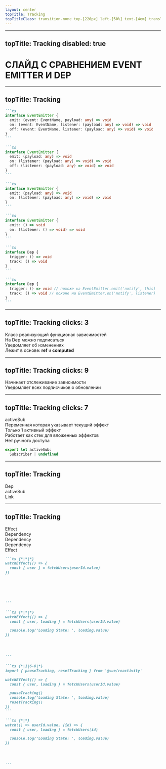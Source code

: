 ```yaml
---
layout: center
topTitle: Tracking
topTitleClass: transition-none top-[220px] left-[50%] text-[4em] translate-x-[-50%]
---
```


<!--
- сделать отсылку на определение реактивности
-->

---
topTitle: Tracking
disabled: true
---

# СЛАЙД С СРАВНЕНИЕМ EVENT EMITTER И DEP

---
topTitle: Tracking
---

````md magic-move
```ts
interface EventEmitter {
  emit: (event: EventName, payload: any) => void
  on: (event: EventName, listener: (payload: any) => void) => void
  off: (event: EventName, listener: (payload: any) => void) => void
}
```

```ts
interface EventEmitter {
  emit: (payload: any) => void
  on: (listener: (payload: any) => void) => void
  off: (listener: (payload: any) => void) => void
}
```

```ts
interface EventEmitter {
  emit: (payload: any) => void
  on: (listener: (payload: any) => void) => void
}
```

```ts
interface EventEmitter {
  emit: () => void
  on: (listener: () => void) => void
}
```

```ts
interface Dep {
  trigger: () => void
  track: () => void
}
```

```ts
interface Dep {
  trigger: () => void // похоже на EventEmitter.emit('notify', this)
  track: () => void // похоже на EventEmitter.on('notify', listener)
}
```
````

---
topTitle: Tracking
clicks: 3
---

<Timeline :steps="[{
  depClasses: 'outline outline-2 outline-[#CCCCCC88]',
  onClasses: '-blur-hidden outline-[#00000088]',
  emitClasses: '-blur-hidden outline-[#00000088]',
  baseClasses: '-blur-hidden outline-[#00000088]',
}, {
  depClasses: 'outline-[#00000088]',
  onClasses: 'outline outline-2 outline-[#CCCCCC88]',
}, {
  onClasses: 'outline-[#00000088]',
  emitClasses: 'outline outline-2 outline-[#CCCCCC88]',
}, {
  emitClasses: 'outline-[#00000088]',
  baseClasses: 'outline outline-2 outline-[#CCCCCC88]',
}]" v-slot="t">

  <Gear name="Dep" class="sp-165_282_103_103 figure fx" />

  <div class="grid grid-cols-2 grid-rows-4 gap-[14px] grid-flow-col mt-12">
    <div class="fx example row-span-4" />
    <div class="item fx duration-400" :class="t.depClasses">
      <div class="item-icon">
        <LucideRefreshCw/>
      </div>
      <div>
        Класс реализующий функционал зависимостей
      </div>
    </div>
    <div class="item fx duration-400" :class="t.onClasses">
      <div class="item-icon">
        <IcRoundAccessTime/>
      </div>
      <div>
        На Dep можно подписаться
      </div>
    </div>
    <div class="item fx duration-400" :class="t.emitClasses">
      <div class="item-icon">
        <FluentPeopleQueue32Filled/>
      </div>
      <div>
        Уведомляет об изменениях
      </div>
    </div>
    <div class="item fx duration-400" :class="t.baseClasses">
      <div class="item-icon">
        <FluentPeopleQueue32Filled/>
      </div>
      <div>
        Лежит в основе: <strong>ref</strong> и <strong>computed</strong>
      </div>
    </div>
  </div>

</Timeline>

---
topTitle: Tracking
clicks: 9
---

<Timeline :steps="[{
  trigger: 'sp-165_282_103_103 -popup-hidden',
  triggerDesc: '-blur-hidden',
  track: 'sp-165_282_103_103 -popup-hidden',
  trackDesc: '-blur-hidden',
  activeSub: '-popup-hidden',
  arrow1: {
    coords: '205:275 324:195',
    class: 'fx duration-500 opacity-0'
  },
  arrow2: {
    coords: '432:194 617:283',
    class: 'fx duration-500 opacity-0'
  },
  arrow3: {
    coords: '617:305 431:391',
    class: 'fx duration-500 opacity-0'
  },
  arrow4: {
    coords: '338:391 201:308',
    class: 'fx duration-500 opacity-0'
  },
}, {
  track: ' sp-379_181_120_120 ',
}, {
  trackDesc: '',
}, {
  trigger: ' sp-387_378_120_120 ',
}, {
  triggerDesc: '',
}, {
  triggerDesc: '-blur-hidden',
  trackDesc: '-blur-hidden',
  activeSub: '',
}, {
  arrow1: {
    coords: '205:275 324:195',
    class: 'fx duration-500 animate'
  },
}, {
  arrow2: {
    coords: '432:195 617:283',
    class: 'fx duration-500 animate'
  },
}, {
  arrow3: {
    coords: '617:305 431:391',
    class: 'fx duration-500 animate'
  },
}, {
  arrow4: {
    coords: '338:391 201:308',
    class: 'fx duration-500 animate'
  },
}]" v-slot="t">

<Gear name="Dep" class="sp-165_282_103_103 figure fx" />

<Gear name="Track" class="figure fx" :class="t.track" />

<div v-drag="[505,165,391,54]" class="item fx" :class="t.trackDesc">
  <div class="item-icon">
    <MaterialSymbolsAdd2/>
  </div>
  <div>
    Начинает отслеживание зависимости
  </div>
</div>

<Gear name="Trigger" class="figure fx" :class="t.trigger" />

<div v-drag="[502,360,393,56]" class="item fx" :class="t.triggerDesc">
  <div class="item-icon">
    <MaterialSymbolsLightNotificationsActiveRounded/>
  </div>
  <div>
    Уведомляет всех подписчиков о обновлении
  </div>
</div>

<Gear name="activeSub" class="figure fx sp-661_276_100_100" :class="t.activeSub" />

<SvgLayer>
  <SvgArrow :class="t.arrow1.class" :coords="t.arrow1.coords" :power="0.3" />
  <SvgArrow :class="t.arrow2.class" :coords="t.arrow2.coords" :power="0.3" />
  <SvgArrow :class="t.arrow4.class" :coords="t.arrow4.coords" :power="0.3" />
</SvgLayer>

</Timeline>

<!--
дать понимание что происходит через код
-->

---
topTitle: Tracking
clicks: 7
---

<Timeline :steps="[{
  effectClasses: 'outline outline-2 outline-[#CCCCCC88]',
  onlyOneClasses: '-blur-hidden outline-[#00000088]',
  stackClasses: '-blur-hidden outline-[#00000088]',
  noAccessClasses: '-blur-hidden outline-[#00000088]',
  exampleClasses: '',
  example1: 'absolute pos-0 fx duration-500',
  example2: 'absolute pos-0 fx duration-500 size-full -blur-hidden',
  panel1: {
    class: '$obj fx duration-500 pos-50%_200 w-40% -blur-hidden',
    title: 'activeSub'
  },
  panel2: {
    class: '$obj fx duration-500 pos-50%_100 w-40% -blur-hidden',
    title: 'activeSub'
  },
  panel3: {
    class: '$obj fx duration-500 pos-50%_80 w-40% -blur-hidden',
    title: 'activeSub'
  },
}, {
  onlyOneClasses: 'outline outline-2 outline-[#CCCCCC88]',
  effectClasses: 'outline-[#00000088]',
}, {
  stackClasses: 'outline outline-2 outline-[#CCCCCC88]',
  onlyOneClasses: 'outline-[#00000088]',
  example1: 'absolute pos-0 fx duration-500 -blur-hidden',
  example2: 'absolute pos-0 fx duration-500 size-full ',
  panel1: {
    class: '$obj fx duration-500 w-40% pos-50%_200 ',
  },
}, {
  panel1: {
    title: 'prevSub',
    color: 'blue',
  },
  panel2: {
    class: '$obj fx duration-500 w-40% pos-50%_140 ',
  },
}, {
  panel2: {
    title: 'prevSub',
    color: 'blue',
  },
  panel3: {
    class: '$obj fx duration-500 w-40% pos-50%_80 ',
  },
}, {
  panel2: {
    title: 'activeSub',
    color: 'green',
  },
  panel3: {
    class: '$obj fx duration-500 w-40% pos-50%_80 -blur-hidden',
  },
}, {
  panel1: {
    title: 'activeSub',
    color: 'green',
  },
  panel2: {
    class: '$obj fx duration-500 w-40% pos-50%_140 -blur-hidden',
  },
}, {
  noAccessClasses: 'outline outline-2 outline-[#CCCCCC88]',
  stackClasses: 'outline-[#00000088]',
}]" v-slot="t">

<mingcute-settings-7-fill v-drag="[447,62,88,89]" class="animate-[spin_17s_linear_infinite]" />
<div v-drag="[425,89,131,40]" class="text-[1em] text-shadow-xl bg-[#00000088] px-3 rd-[8px]"> activeSub </div>

<div class="grid grid-cols-2 grid-rows-4 gap-[14px] grid-flow-col mt-12">
  <div class="item fx duration-400" :class="t.effectClasses">
    <div class="item-icon">
      <MdiCursorPointer/>
    </div>
    <div>
      Переменная которая указывает текущий эффект
    </div>
  </div>
  <div class="item fx duration-400" :class="t.onlyOneClasses">
    <div class="item-icon">
      <BiTrophyFill/>
    </div>
    <div>
      Только 1 активный эффект
    </div>
  </div>
  <div class="item fx duration-400" :class="t.stackClasses">
    <div class="item-icon">
      <MaterialSymbolsStacks/>
    </div>
    <div>
      Работает как стек для вложенных эффектов
    </div>
  </div>
  <div class="item fx duration-400" :class="t.noAccessClasses">
    <div class="item-icon">
      <MdiHandBackRightOff/>
    </div>
    <div>
      Нет ручного доступа
    </div>
  </div>
  <div class="item fx example row-span-4 no-bg" :class="t.exampleClasses">

<div :class="t.example1">

```ts
export let activeSub: 
  Subscriber | undefined
```

</div>

<div :class="t.example2">

<Node v-bind="t.panel1" />
<Node v-bind="t.panel2" />
<Node v-bind="t.panel3" />

</div>

  </div>
</div>

</Timeline>

<!--
- ПРИДУМАТЬ ИЛЛЮСТРАЦИЮ (думать о шестеренках)
- подумать о спиче
- исходить от проблематики. как это помогает вью
-->

---
topTitle: Tracking
---

<IonGearA v-drag="[114,240,88,89]" class="animate-[spin_11s_linear_infinite]" />
<div  v-drag="[134,204,68,40]" class="text-[1em] text-shadow-xl"> Dep </div>

<mingcute-settings-7-fill v-drag="[698,237,88,89]" class="animate-[spin_17s_linear_infinite]" />
<div v-drag="[694,202,120,40]" class="text-[1em] text-shadow-xl"> activeSub </div>

<zondicons-cog v-click v-drag="[398,239,90,83]" class="animate-[spin_15s_linear_infinite]" />
<div v-click="'+0'" v-drag="[422,198,58,40]" class="text-[1em] text-shadow-xl"> Link </div>

<zondicons-cog v-click v-drag="[207,255,56,51]" class="animate-[spin_15s_linear_infinite] opacity-50" />

<zondicons-cog v-click="'+0'" v-drag="[250,246,56,51]" class="animate-[spin_15s_linear_infinite_reverse] opacity-50" />

<zondicons-cog v-click="'+0'" v-drag="[295,254,56,51]" class="animate-[spin_15s_linear_infinite] opacity-50" />

<zondicons-cog v-click="'+0'" v-drag="[339,246,56,51]" class="animate-[spin_15s_linear_infinite_reverse] opacity-50" />

<zondicons-cog v-click v-drag="[503,255,56,51]" class="animate-[spin_15s_linear_infinite] opacity-50" />

<zondicons-cog v-click="'+0'" v-drag="[548,246,56,51]" class="animate-[spin_15s_linear_infinite_reverse] opacity-50" />

<zondicons-cog v-click="'+0'" v-drag="[594,254,56,51]" class="animate-[spin_15s_linear_infinite] opacity-50" />

<zondicons-cog v-click="'+0'" v-drag="[639,246,56,51]" class="animate-[spin_15s_linear_infinite_reverse] opacity-50" />

<!--
Но как же связаны между собой activeSub и Dep? Раньше для этого использовались такие структуры как Map/Set и weakmap с weakset. Но операции над множествами были дорогими. Поэтому был придуман более оптимальный способ. Вместо того чтобы хранить массивы зависимостей и слушаетелей. Реализовали идею с двусвязным списком. Элемент этой структуры называется Link. Он связывает между собой Dep и подписчика. И теперь чтобы добавить еще одного подписчика достаточно создать новый Link и вставить его в начало списка. Таким образом выстраивается цепочка зависимостей. И эти действия позволили кратно снизить потребление памяти и увеличить скорость работы.

(шашечки анимация шестеренок)
-->

---
topTitle: Tracking
---

<div v-drag="[136,234,392,40]" v-click="[0, 3]">
  <div class="w-full" v-mark.underline.red="{ at: '1'}" />
  <div font-hand c-red text-center v-click="1">Effect</div>
</div>

<div v-drag="[404,172,114,40]" v-click="[0, 3]">
  <div font-hand c-blue text-center v-click="2">Dependency</div>
  <div class="w-full" v-mark.underline.blue="{ at: '2'}" />
</div>

<div v-drag="[493,168,114,40]" v-click="[0, 6]">
  <div font-hand c-blue text-center v-click="4">Dependency</div>
  <div class="w-full" v-mark.underline.blue="{ at: '4'}" />
</div>

<div v-drag="[434,269,128,40]" v-click="[0, 6]">
  <div class="w-full" v-mark.underline.blue="{ at: '5'}" />
  <div font-hand c-blue text-center v-click="5">Dependency</div>
</div>

<div v-drag="[178,152,174,40]">
  <div font-hand c-red text-center v-click="11">Effect</div>
  <div class="w-full" v-mark.underline.red="{ at: '11'}" />
</div>

````md magic-move
```ts {*|*|*}
watchEffect(() => {
  const { user } = fetchUsers(userId.value)
})





⠀
```

```ts {*|*|*}
watchEffect(() => {
  const { user, loading } = fetchUsers(userId.value)

  console.log('Loading State: ', loading.value)
})  



⠀
```

```ts {*|1|6-8|*}
import { pauseTracking, resetTracking } from '@vue/reactivity'

watchEffect(() => {
  const { user, loading } = fetchUsers(userId.value)

  pauseTracking()
  console.log('Loading State: ', loading.value)
  resetTracking()
})
```

```ts {*|*}
watch(() => userId.value, (id) => {
  const { user, loading } = fetchUsers(id)

  console.log('Loading State: ', loading.value)
})



⠀
```
````

<!--
сделать иллюстрацию либо ответси к коллбеку (показать замкнутость цикла)
-->

